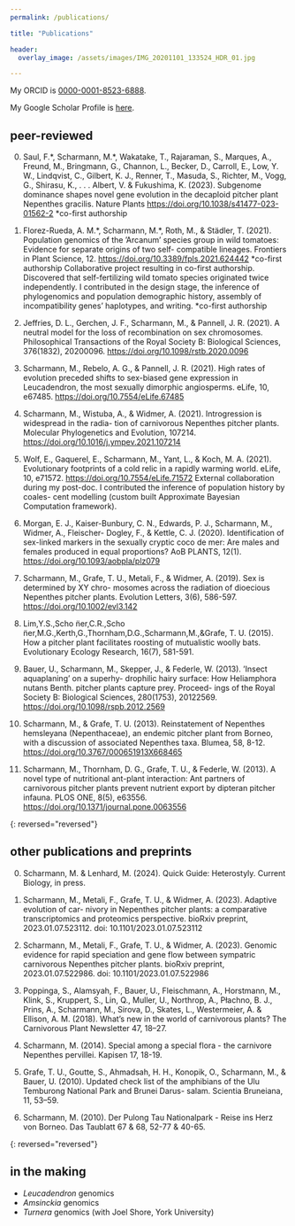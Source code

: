 ```yaml
---
permalink: /publications/

title: "Publications"

header:
  overlay_image: /assets/images/IMG_20201101_133524_HDR_01.jpg

---
```



My ORCID is [0000-0001-8523-6888](https://orcid.org/0000-0001-8523-6888).

My Google Scholar Profile is [here](https://scholar.google.com/citations?user=54kSTFkAAAAJ&hl=en).

## peer-reviewed

0. Saul, F.\*, Scharmann, M.\*, Wakatake, T., Rajaraman, S., Marques, A., Freund, M., Bringmann, G., Channon, L., Becker, D., Carroll, E., Low, Y. W., Lindqvist, C., Gilbert, K. J., Renner, T., Masuda, S., Richter, M., Vogg, G., Shirasu, K., . . . Albert, V. & Fukushima, K. (2023). Subgenome dominance shapes novel gene evolution in the decaploid pitcher plant Nepenthes gracilis. Nature Plants https://doi.org/10.1038/s41477-023-01562-2
 \*co-first authorship 

0. Florez-Rueda, A. M.\*, Scharmann, M.\*, Roth, M., & Städler, T. (2021). Population genomics of the ’Arcanum’ species group in wild tomatoes: Evidence for separate origins of two self- compatible lineages. Frontiers in Plant Science, 12. https://doi.org/10.3389/fpls.2021.624442 *co-first authorship Collaborative project resulting in co-first authorship. Discovered that self-fertilizing wild tomato species originated twice independently. I contributed in the design stage, the inference of phylogenomics and population demographic history, assembly of incompatibility genes’ haplotypes, and writing.
 \*co-first authorship 

0. Jeffries, D. L., Gerchen, J. F., Scharmann, M., & Pannell, J. R. (2021). A neutral model for the loss of recombination on sex chromosomes. Philosophical Transactions of the Royal Society B: Biological Sciences, 376(1832), 20200096. https://doi.org/10.1098/rstb.2020.0096

0. Scharmann, M., Rebelo, A. G., & Pannell, J. R. (2021). High rates of evolution preceded shifts to sex-biased gene expression in Leucadendron, the most sexually dimorphic angiosperms. eLife, 10, e67485. https://doi.org/10.7554/eLife.67485

0. Scharmann, M., Wistuba, A., & Widmer, A. (2021). Introgression is widespread in the radia- tion of carnivorous Nepenthes pitcher plants. Molecular Phylogenetics and Evolution, 107214. https://doi.org/10.1016/j.ympev.2021.107214

0. Wolf, E., Gaquerel, E., Scharmann, M., Yant, L., & Koch, M. A. (2021). Evolutionary footprints of a cold relic in a rapidly warming world. eLife, 10, e71572. https://doi.org/10.7554/eLife.71572 External collaboration during my post-doc. I contributed the inference of population history by coales- cent modelling (custom built Approximate Bayesian Computation framework).

0. Morgan, E. J., Kaiser-Bunbury, C. N., Edwards, P. J., Scharmann, M., Widmer, A., Fleischer- Dogley, F., & Kettle, C. J. (2020). Identification of sex-linked markers in the sexually cryptic coco de mer: Are males and females produced in equal proportions? AoB PLANTS, 12(1). https://doi.org/10.1093/aobpla/plz079

0. Scharmann, M., Grafe, T. U., Metali, F., & Widmer, A. (2019). Sex is determined by XY chro- mosomes across the radiation of dioecious Nepenthes pitcher plants. Evolution Letters, 3(6), 586-597. https://doi.org/10.1002/evl3.142

0. Lim,Y.S.,Scho ̈ner,C.R.,Scho ̈ner,M.G.,Kerth,G.,Thornham,D.G.,Scharmann,M.,&Grafe, T. U. (2015). How a pitcher plant facilitates roosting of mutualistic woolly bats. Evolutionary Ecology Research, 16(7), 581-591.

0. Bauer, U., Scharmann, M., Skepper, J., & Federle, W. (2013). ’Insect aquaplaning’ on a superhy- drophilic hairy surface: How Heliamphora nutans Benth. pitcher plants capture prey. Proceed- ings of the Royal Society B: Biological Sciences, 280(1753), 20122569. https://doi.org/10.1098/rspb.2012.2569

0. Scharmann, M., & Grafe, T. U. (2013). Reinstatement of Nepenthes hemsleyana (Nepenthaceae), an endemic pitcher plant from Borneo, with a discussion of associated Nepenthes taxa. Blumea, 58, 8-12. https://doi.org/10.3767/000651913X668465

0. Scharmann, M., Thornham, D. G., Grafe, T. U., & Federle, W. (2013). A novel type of nutritional ant-plant interaction: Ant partners of carnivorous pitcher plants prevent nutrient export by dipteran pitcher infauna. PLOS ONE, 8(5), e63556. https://doi.org/10.1371/journal.pone.0063556

{: reversed="reversed"}


## other publications and preprints
0. Scharmann, M. & Lenhard, M. (2024). Quick Guide: Heterostyly. Current Biology, in press.

0. Scharmann, M., Metali, F., Grafe, T. U., & Widmer, A. (2023). Adaptive evolution of car- nivory in Nepenthes pitcher plants: a comparative transcriptomics and proteomics perspective. bioRxiv preprint, 2023.01.07.523112. doi: 10.1101/2023.01.07.523112

0. Scharmann, M., Metali, F., Grafe, T. U., & Widmer, A. (2023). Genomic evidence for rapid speciation and gene flow between sympatric carnivorous Nepenthes pitcher plants. bioRxiv preprint, 2023.01.07.522986. doi: 10.1101/2023.01.07.522986

0. Poppinga, S., Alamsyah, F., Bauer, U., Fleischmann, A., Horstmann, M., Klink, S., Kruppert, S., Lin, Q., Muller, U., Northrop, A., Płachno, B. J., Prins, A., Scharmann, M., Sirova, D., Skates, L., Westermeier, A. & Ellison, A. M. (2018). What’s new in the world of carnivorous plants? The Carnivorous Plant Newsletter 47, 18–27.

0. Scharmann, M. (2014). Special among a special flora - the carnivore Nepenthes pervillei. Kapisen 17, 18-19.

0. Grafe, T. U., Goutte, S., Ahmadsah, H. H., Konopik, O., Scharmann, M., & Bauer, U. (2010). Updated check list of the amphibians of the Ulu Temburong National Park and Brunei Darus- salam. Scientia Bruneiana, 11, 53–59.

0. Scharmann, M. (2010). Der Pulong Tau Nationalpark - Reise ins Herz von Borneo. Das Taublatt 67 & 68, 52-77 & 40-65.

{: reversed="reversed"}

## in the making
- *Leucadendron* genomics
- *Amsinckia* genomics
- *Turnera* genomics (with Joel Shore, York University)



